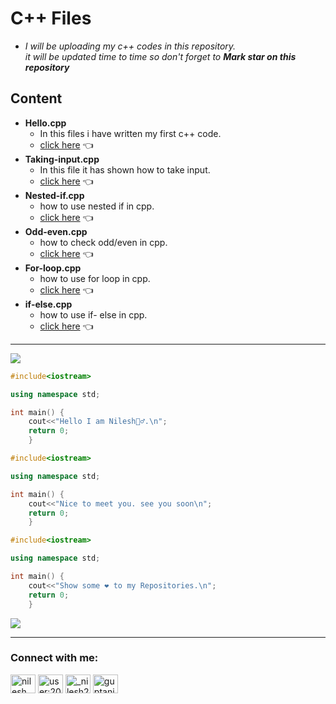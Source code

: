 # **C++ Files**
- *I will be uploading my c++ codes in this repository. <br> it will be updated time to time so don't 
forget to __Mark star on this repository__*
## **Content**
- **Hello.cpp**
    - In this files i have written my first c++ code. 
    - [click here](https://github.com/Nilesh220/Cpp-files/blob/main/Hello.cpp) 👈
- **Taking-input.cpp**
    - In this file it has shown how to  take input.
    - [click here](https://github.com/Nilesh220/Cpp-files/blob/main/taking_input.c%2B%2B) 👈
- **Nested-if.cpp**
    - how to use nested if in cpp.
    - [click here](https://github.com/Nilesh220/Cpp-files/blob/main/nested_if.cpp) 👈
- **Odd-even.cpp**
    - how to check odd/even in cpp.
    - [click here](https://github.com/Nilesh220/Cpp-files/blob/main/odd_even.cpp) 👈
- **For-loop.cpp**
    - how to use for loop in cpp.
    - [click here](https://github.com/Nilesh220/Cpp-files/blob/main/for_loop.cpp) 👈
- **if-else.cpp**
    - how to use if- else in cpp.
    - [click here](https://github.com/Nilesh220/Cpp-files/blob/main/if_else.cpp) 👈
***
<img src= "https://user-images.githubusercontent.com/73097560/115834477-dbab4500-a447-11eb-908a-139a6edaec5c.gif">

```C++
#include<iostream>

using namespace std;

int main() {
    cout<<"Hello I am Nilesh🙋‍♂️.\n";
    return 0;
    }
```
```C++
#include<iostream>

using namespace std;

int main() {
    cout<<"Nice to meet you. see you soon\n";
    return 0;
    }
```
```C++
#include<iostream>

using namespace std;

int main() {
    cout<<"Show some ❤️ to my Repositories.\n";
    return 0;
    }
```

<img src= "https://user-images.githubusercontent.com/73097560/115834477-dbab4500-a447-11eb-908a-139a6edaec5c.gif">

***
<h3 align="left">Connect with me:</h3>
<p align="left">
<a href="https://linkedin.com/in/nileshkumargupta05/" target="blank"><img align="center" src="https://raw.githubusercontent.com/rahuldkjain/github-profile-readme-generator/master/src/images/icons/Social/linked-in-alt.svg" alt="nilesh kumar gupta" height="30" width="40" /></a>
<a href="https://stackoverflow.com/users/20517271" target="blank"><img align="center" src="https://raw.githubusercontent.com/rahuldkjain/github-profile-readme-generator/master/src/images/icons/Social/stack-overflow.svg" alt="user:20517271" height="30" width="40" /></a>
<a href="https://instagram.com/_nilesh2202" target="blank"><img align="center" src="https://raw.githubusercontent.com/rahuldkjain/github-profile-readme-generator/master/src/images/icons/Social/instagram.svg" alt="_nilesh2202" height="30" width="40" /></a>
<a href="https://www.hackerrank.com/guptanilesh417" target="blank"><img align="center" src="https://raw.githubusercontent.com/rahuldkjain/github-profile-readme-generator/master/src/images/icons/Social/hackerrank.svg" alt="guptanilesh417" height="30" width="40" /></a>
</p>
